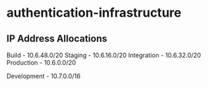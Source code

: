 # authentication-infrastructure

## IP Address Allocations

Build - 10.6.48.0/20
Staging - 10.6.16.0/20
Integration - 10.6.32.0/20
Production - 10.6.0.0/20

Development - 10.7.0.0/16
